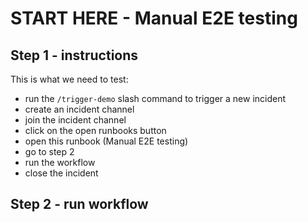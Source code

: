 # START HERE - Manual E2E testing

## Step 1 - instructions
This is what we need to test:

- run the `/trigger-demo` slash command to trigger a new incident
- create an incident channel
- join the incident channel
- click on the open runbooks button
- open this runbook (Manual E2E testing)
- go to step 2
- run the workflow
- close the incident

## Step 2 - run workflow


